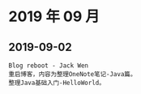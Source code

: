 # 2019 年 09 月

## 2019-09-02
    Blog reboot - Jack Wen
    重启博客，内容为整理OneNote笔记-Java篇。
    整理Java基础入门-HelloWorld。

